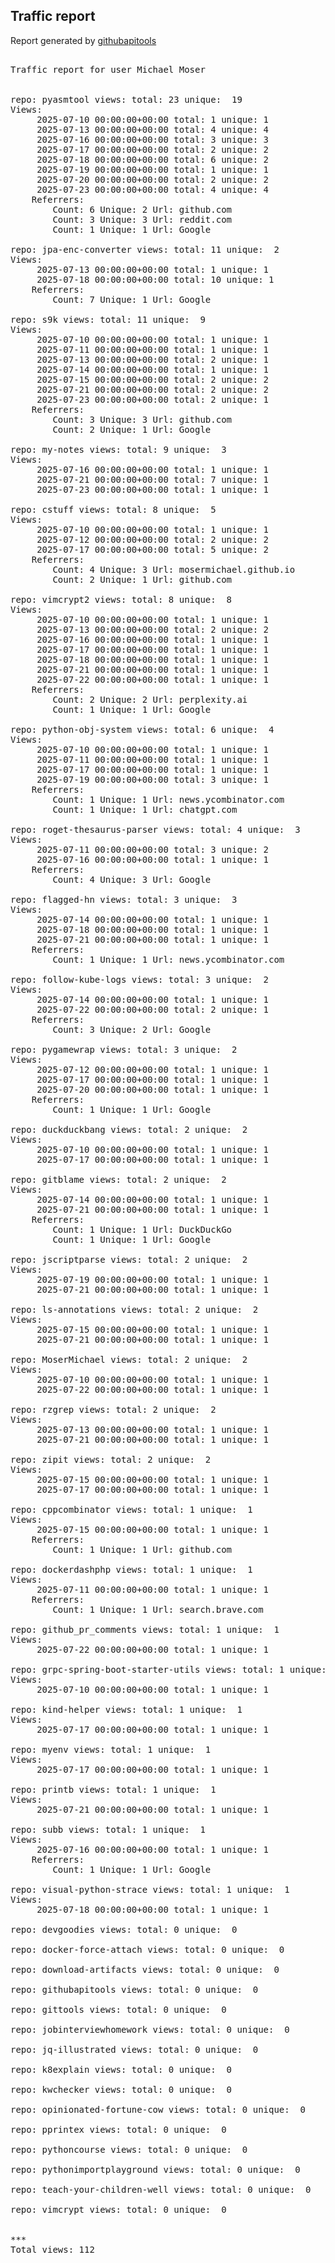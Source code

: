 <h2> Traffic report </h2>

Report generated by <a href="https://github.com/MoserMichael/githubapitools">githubapitools</a>

<pre>

Traffic report for user Michael Moser


repo: pyasmtool views: total: 23 unique:  19
Views:
	 2025-07-10 00:00:00+00:00 total: 1 unique: 1
	 2025-07-13 00:00:00+00:00 total: 4 unique: 4
	 2025-07-16 00:00:00+00:00 total: 3 unique: 3
	 2025-07-17 00:00:00+00:00 total: 2 unique: 2
	 2025-07-18 00:00:00+00:00 total: 6 unique: 2
	 2025-07-19 00:00:00+00:00 total: 1 unique: 1
	 2025-07-20 00:00:00+00:00 total: 2 unique: 2
	 2025-07-23 00:00:00+00:00 total: 4 unique: 4
	Referrers:
		Count: 6 Unique: 2 Url: github.com
		Count: 3 Unique: 3 Url: reddit.com
		Count: 1 Unique: 1 Url: Google

repo: jpa-enc-converter views: total: 11 unique:  2
Views:
	 2025-07-13 00:00:00+00:00 total: 1 unique: 1
	 2025-07-18 00:00:00+00:00 total: 10 unique: 1
	Referrers:
		Count: 7 Unique: 1 Url: Google

repo: s9k views: total: 11 unique:  9
Views:
	 2025-07-10 00:00:00+00:00 total: 1 unique: 1
	 2025-07-11 00:00:00+00:00 total: 1 unique: 1
	 2025-07-13 00:00:00+00:00 total: 2 unique: 1
	 2025-07-14 00:00:00+00:00 total: 1 unique: 1
	 2025-07-15 00:00:00+00:00 total: 2 unique: 2
	 2025-07-21 00:00:00+00:00 total: 2 unique: 2
	 2025-07-23 00:00:00+00:00 total: 2 unique: 1
	Referrers:
		Count: 3 Unique: 3 Url: github.com
		Count: 2 Unique: 1 Url: Google

repo: my-notes views: total: 9 unique:  3
Views:
	 2025-07-16 00:00:00+00:00 total: 1 unique: 1
	 2025-07-21 00:00:00+00:00 total: 7 unique: 1
	 2025-07-23 00:00:00+00:00 total: 1 unique: 1

repo: cstuff views: total: 8 unique:  5
Views:
	 2025-07-10 00:00:00+00:00 total: 1 unique: 1
	 2025-07-12 00:00:00+00:00 total: 2 unique: 2
	 2025-07-17 00:00:00+00:00 total: 5 unique: 2
	Referrers:
		Count: 4 Unique: 3 Url: mosermichael.github.io
		Count: 2 Unique: 1 Url: github.com

repo: vimcrypt2 views: total: 8 unique:  8
Views:
	 2025-07-10 00:00:00+00:00 total: 1 unique: 1
	 2025-07-13 00:00:00+00:00 total: 2 unique: 2
	 2025-07-16 00:00:00+00:00 total: 1 unique: 1
	 2025-07-17 00:00:00+00:00 total: 1 unique: 1
	 2025-07-18 00:00:00+00:00 total: 1 unique: 1
	 2025-07-21 00:00:00+00:00 total: 1 unique: 1
	 2025-07-22 00:00:00+00:00 total: 1 unique: 1
	Referrers:
		Count: 2 Unique: 2 Url: perplexity.ai
		Count: 1 Unique: 1 Url: Google

repo: python-obj-system views: total: 6 unique:  4
Views:
	 2025-07-10 00:00:00+00:00 total: 1 unique: 1
	 2025-07-11 00:00:00+00:00 total: 1 unique: 1
	 2025-07-17 00:00:00+00:00 total: 1 unique: 1
	 2025-07-19 00:00:00+00:00 total: 3 unique: 1
	Referrers:
		Count: 1 Unique: 1 Url: news.ycombinator.com
		Count: 1 Unique: 1 Url: chatgpt.com

repo: roget-thesaurus-parser views: total: 4 unique:  3
Views:
	 2025-07-11 00:00:00+00:00 total: 3 unique: 2
	 2025-07-16 00:00:00+00:00 total: 1 unique: 1
	Referrers:
		Count: 4 Unique: 3 Url: Google

repo: flagged-hn views: total: 3 unique:  3
Views:
	 2025-07-14 00:00:00+00:00 total: 1 unique: 1
	 2025-07-18 00:00:00+00:00 total: 1 unique: 1
	 2025-07-21 00:00:00+00:00 total: 1 unique: 1
	Referrers:
		Count: 1 Unique: 1 Url: news.ycombinator.com

repo: follow-kube-logs views: total: 3 unique:  2
Views:
	 2025-07-14 00:00:00+00:00 total: 1 unique: 1
	 2025-07-22 00:00:00+00:00 total: 2 unique: 1
	Referrers:
		Count: 3 Unique: 2 Url: Google

repo: pygamewrap views: total: 3 unique:  2
Views:
	 2025-07-12 00:00:00+00:00 total: 1 unique: 1
	 2025-07-17 00:00:00+00:00 total: 1 unique: 1
	 2025-07-20 00:00:00+00:00 total: 1 unique: 1
	Referrers:
		Count: 1 Unique: 1 Url: Google

repo: duckduckbang views: total: 2 unique:  2
Views:
	 2025-07-10 00:00:00+00:00 total: 1 unique: 1
	 2025-07-17 00:00:00+00:00 total: 1 unique: 1

repo: gitblame views: total: 2 unique:  2
Views:
	 2025-07-14 00:00:00+00:00 total: 1 unique: 1
	 2025-07-21 00:00:00+00:00 total: 1 unique: 1
	Referrers:
		Count: 1 Unique: 1 Url: DuckDuckGo
		Count: 1 Unique: 1 Url: Google

repo: jscriptparse views: total: 2 unique:  2
Views:
	 2025-07-19 00:00:00+00:00 total: 1 unique: 1
	 2025-07-21 00:00:00+00:00 total: 1 unique: 1

repo: ls-annotations views: total: 2 unique:  2
Views:
	 2025-07-15 00:00:00+00:00 total: 1 unique: 1
	 2025-07-21 00:00:00+00:00 total: 1 unique: 1

repo: MoserMichael views: total: 2 unique:  2
Views:
	 2025-07-10 00:00:00+00:00 total: 1 unique: 1
	 2025-07-22 00:00:00+00:00 total: 1 unique: 1

repo: rzgrep views: total: 2 unique:  2
Views:
	 2025-07-13 00:00:00+00:00 total: 1 unique: 1
	 2025-07-21 00:00:00+00:00 total: 1 unique: 1

repo: zipit views: total: 2 unique:  2
Views:
	 2025-07-15 00:00:00+00:00 total: 1 unique: 1
	 2025-07-17 00:00:00+00:00 total: 1 unique: 1

repo: cppcombinator views: total: 1 unique:  1
Views:
	 2025-07-15 00:00:00+00:00 total: 1 unique: 1
	Referrers:
		Count: 1 Unique: 1 Url: github.com

repo: dockerdashphp views: total: 1 unique:  1
Views:
	 2025-07-11 00:00:00+00:00 total: 1 unique: 1
	Referrers:
		Count: 1 Unique: 1 Url: search.brave.com

repo: github_pr_comments views: total: 1 unique:  1
Views:
	 2025-07-22 00:00:00+00:00 total: 1 unique: 1

repo: grpc-spring-boot-starter-utils views: total: 1 unique:  1
Views:
	 2025-07-10 00:00:00+00:00 total: 1 unique: 1

repo: kind-helper views: total: 1 unique:  1
Views:
	 2025-07-17 00:00:00+00:00 total: 1 unique: 1

repo: myenv views: total: 1 unique:  1
Views:
	 2025-07-17 00:00:00+00:00 total: 1 unique: 1

repo: printb views: total: 1 unique:  1
Views:
	 2025-07-21 00:00:00+00:00 total: 1 unique: 1

repo: subb views: total: 1 unique:  1
Views:
	 2025-07-16 00:00:00+00:00 total: 1 unique: 1
	Referrers:
		Count: 1 Unique: 1 Url: Google

repo: visual-python-strace views: total: 1 unique:  1
Views:
	 2025-07-18 00:00:00+00:00 total: 1 unique: 1

repo: devgoodies views: total: 0 unique:  0

repo: docker-force-attach views: total: 0 unique:  0

repo: download-artifacts views: total: 0 unique:  0

repo: githubapitools views: total: 0 unique:  0

repo: gittools views: total: 0 unique:  0

repo: jobinterviewhomework views: total: 0 unique:  0

repo: jq-illustrated views: total: 0 unique:  0

repo: k8explain views: total: 0 unique:  0

repo: kwchecker views: total: 0 unique:  0

repo: opinionated-fortune-cow views: total: 0 unique:  0

repo: pprintex views: total: 0 unique:  0

repo: pythoncourse views: total: 0 unique:  0

repo: pythonimportplayground views: total: 0 unique:  0

repo: teach-your-children-well views: total: 0 unique:  0

repo: vimcrypt views: total: 0 unique:  0


***
Total views: 112
